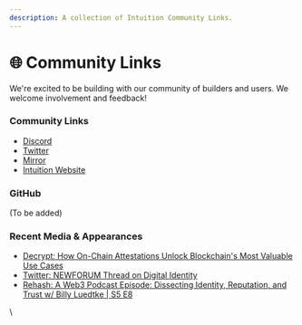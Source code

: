 ```yaml
---
description: A collection of Intuition Community Links.
---
```


# 🌐 Community Links

We're excited to be building with our community of builders and users. We welcome involvement and feedback!&#x20;

### Community Links

* [Discord](https://discord.gg/0xintuition)
* [Twitter](https://twitter.com/0xIntuition)
* [Mirror](https://mirror.xyz/0x0bcAFff6B45769B53DE34169f08AB220d2b9F910)
* [Intuition Website](https://intuition.systems)

### GitHub

(To be added)

### Recent Media & Appearances

* [Decrypt: How On-Chain Attestations Unlock Blockchain's Most Valuable Use Cases](https://decrypt.co/199326/how-on-chain-attestations-unlock-blockchains-most-valuable-use-cases)
* [Twitter: NEWFORUM Thread on Digital Identity](https://twitter.com/newforum\_nco/status/1709662240327049242?s=20)
* [Rehash: A Web3 Podcast Episode: Dissecting Identity, Reputation, and Trust w/ Billy Luedtke | S5 E8](https://www.youtube.com/watch?v=SkU-AJRXkBs)

\
